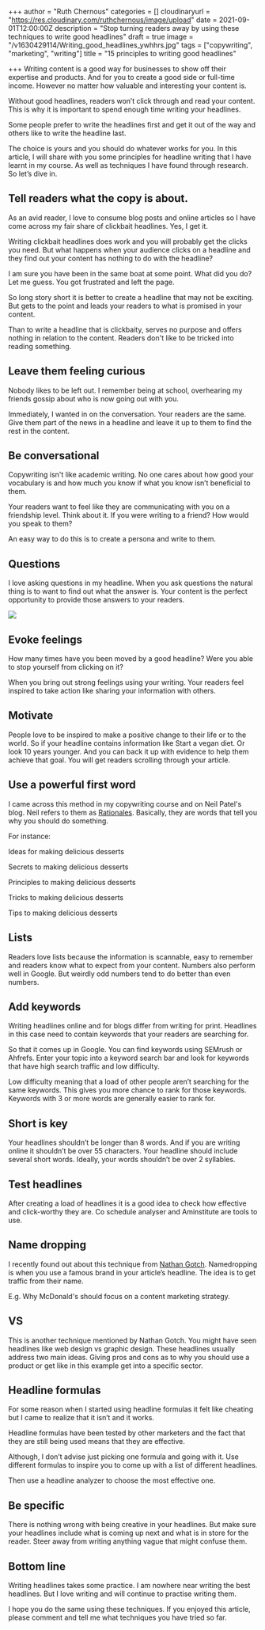 +++
author = "Ruth Chernous"
categories = []
cloudinaryurl = "https://res.cloudinary.com/ruthchernous/image/upload"
date = 2021-09-01T12:00:00Z
description = "Stop turning readers away by using these techniques to write good headlines"
draft = true
image = "/v1630429114/Writing_good_headlines_ywhhrs.jpg"
tags = ["copywriting", "marketing", "writing"]
title = "15 principles to writing good headlines"

+++
Writing content is a good way for businesses to show off their expertise and products. And for you to create a good side or full-time income. However no matter how valuable and interesting your content is.

Without good headlines, readers won’t click through and read your content. This is why it is important to spend enough time writing your headlines.

Some people prefer to write the headlines first and get it out of the way and others like to write the headline last.

The choice is yours and you should do whatever works for you. In this article, I will share with you some principles for headline writing that I have learnt in my course. As well as techniques I have found through research. So let’s dive in.

## **Tell readers what the copy is about.**

As an avid reader, I love to consume blog posts and online articles so I have come across my fair share of clickbait headlines. Yes, I get it.

Writing clickbait headlines does work and you will probably get the clicks you need. But what happens when your audience clicks on a headline and they find out your content has nothing to do with the headline?

I am sure you have been in the same boat at some point. What did you do? Let me guess. You got frustrated and left the page.

So long story short it is better to create a headline that may not be exciting. But gets to the point and leads your readers to what is promised in your content.

Than to write a headline that is clickbaity, serves no purpose and offers nothing in relation to the content. Readers don't like to be tricked into reading something.

## **Leave them feeling curious**

Nobody likes to be left out. I remember being at school, overhearing my friends gossip about who is now going out with you.

Immediately, I wanted in on the conversation. Your readers are the same. Give them part of the news in a headline and leave it up to them to find the rest in the content.

## **Be conversational**

Copywriting isn't like academic writing. No one cares about how good your vocabulary is and how much you know if what you know isn’t beneficial to them.

Your readers want to feel like they are communicating with you on a friendship level. Think about it. If you were writing to a friend? How would you speak to them?

An easy way to do this is to create a persona and write to them.

## **Questions**

I love asking questions in my headline. When you ask questions the natural thing is to want to find out what the answer is. Your content is the perfect opportunity to provide those answers to your readers.

![](https://res.cloudinary.com/ruthchernous/image/upload/v1630429230/Asking_questions_in_headlines_ouu7vx.jpg)

## **Evoke feelings**

How many times have you been moved by a good headline? Were you able to stop yourself from clicking on it?

When you bring out strong feelings using your writing. Your readers feel inspired to take action like sharing your information with others.

## **Motivate**

People love to be inspired to make a positive change to their life or to the world. So if your headline contains information like Start a vegan diet. Or look 10 years younger. And you can back it up with evidence to help them achieve that goal. You will get readers scrolling through your article.

## **Use a powerful first word**

I came across this method in my copywriting course and on Neil Patel's blog. Neil refers to them as [Rationales](https://neilpatel.com/blog/the-step-by-step-guide-to-writing-powerful-headlines/ "Rationales"). Basically, they are words that tell you why you should do something.

For instance:

Ideas for making delicious desserts

Secrets to making delicious desserts

Principles to making delicious desserts

Tricks to making delicious desserts

Tips to making delicious desserts

## **Lists**

Readers love lists because the information is scannable, easy to remember and readers know what to expect from your content. Numbers also perform well in Google. But weirdly odd numbers tend to do better than even numbers.

## **Add keywords**

Writing headlines online and for blogs differ from writing for print. Headlines in this case need to contain keywords that your readers are searching for.

So that it comes up in Google. You can find keywords using SEMrush or Ahfrefs. Enter your topic into a keyword search bar and look for keywords that have high search traffic and low difficulty.

Low difficulty meaning that a load of other people aren’t searching for the same keywords. This gives you more chance to rank for those keywords. Keywords with 3 or more words are generally easier to rank for.

## **Short is key**

Your headlines shouldn’t be longer than 8 words. And if you are writing online it shouldn’t be over 55 characters. Your headline should include several short words. Ideally, your words shouldn’t be over 2 syllables.

## **Test headlines**

After creating a load of headlines it is a good idea to check how effective and click-worthy they are. Co schedule analyser and Aminstitute are tools to use.

## **Name dropping**

I recently found out about this technique from [Nathan Gotch](https://www.youtube.com/watch?v=t5qqW6NH7mc&ab_channel=NathanGotch "Name dropping"). Namedropping is when you use a famous brand in your article’s headline. The idea is to get traffic from their name.

E.g. Why McDonald's should focus on a content marketing strategy.

## **VS**

This is another technique mentioned by Nathan Gotch. You might have seen headlines like web design vs graphic design. These headlines usually address two main ideas. Giving pros and cons as to why you should use a product or get like in this example get into a specific sector.

## **Headline formulas**

For some reason when I started using headline formulas it felt like cheating but I came to realize that it isn’t and it works.

Headline formulas have been tested by other marketers and the fact that they are still being used means that they are effective.

Although, I don’t advise just picking one formula and going with it. Use different formulas to inspire you to come up with a list of different headlines.

Then use a headline analyzer to choose the most effective one.

## **Be specific**

There is nothing wrong with being creative in your headlines. But make sure your headlines include what is coming up next and what is in store for the reader. Steer away from writing anything vague that might confuse them.

## **Bottom line**

Writing headlines takes some practice. I am nowhere near writing the best headlines. But I love writing and will continue to practise writing them.

I hope you do the same using these techniques. If you enjoyed this article, please comment and tell me what techniques you have tried so far.